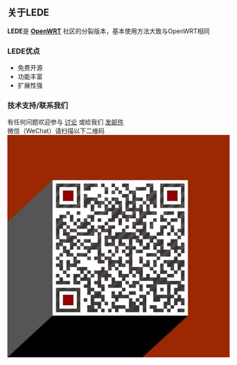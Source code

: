 ## 关于LEDE

**LEDE**是 [**OpenWRT**](https://openwrt.org) 社区的分裂版本，基本使用方法大致与OpenWRT相同

### LEDE优点

- 免费开源
- 功能丰富
- 扩展性强

### 技术支持/联系我们
有任何问题欢迎参与 [讨论](https://github.com/lazywifi/lede/issues) 或给我们 [发邮件](http://mail.qq.com/cgi-bin/qm_share?t=qm_mailme&email=IkZUR0xiTkNYW1VLREsMQU1P)      
微信（WeChat）请扫描以下二维码      
![微信二维码](https://raw.githubusercontent.com/lazywifi/lede/master/WeChat.jpg)
